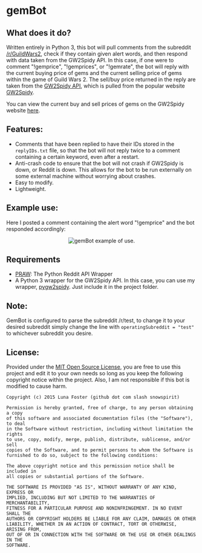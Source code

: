 # gemBot

What does it do?
----------------
Written entirely in Python 3, this bot will pull comments from the subreddit [/r/GuildWars2](http://www.reddit.com/r/guildwars2), check if they contain given alert words, and then respond with data taken from the GW2Spidy API. In this case, if one were to comment "!gemprice", "!gemprices", or "!gemrate", the bot will reply with the current buying price of gems and the current selling price of gems within the game of Guild Wars 2. The sell/buy price returned in the reply are taken from the [GW2Spidy API](https://github.com/rubensayshi/gw2spidy/wiki/API-v0.9), which is pulled from the popular website [GW2Spidy](http://www.gw2spidy.com/).

You can view the current buy and sell prices of gems on the GW2Spidy website [here](http://www.gw2spidy.com/gem).

Features:
---------

- Comments that have been replied to have their IDs stored in the `replyIDs.txt` file, so that the bot will not reply twice to a comment containing a certain keyword, even after a restart.
- Anti-crash code to ensure that the bot will not crash if GW2Spidy is down, or Reddit is down. This allows for the bot to be run externally on some external machine without worrying about crashes.
- Easy to modify.
- Lightweight.

Example use:
------------
Here I posted a comment containing the alert word "!gemprice" and the bot responded accordingly:
<p align="center">
  <img src="http://i.imgur.com/O5f53KS.png" alt="gemBot example of use."/>
</p>

Requirements
------------

- [PRAW](https://praw.readthedocs.org/en/v2.1.21/): The Python Reddit API Wrapper
- A Python 3 wrapper for the GW2Spidy API. In this case, you can use my wrapper, [pygw2spidy](https://github.com/snowspirit/pygw2spidy). Just include it in the project folder.

Note:
-----
GemBot is configured to parse the subreddit /r/test, to change it to your desired subreddit simply change the line with `operatingSubreddit = "test"` to whichever subreddit you desire.

License:
--------
Provided under the [MIT Open Source License](http://opensource.org/licenses/MIT), you are free to use this project and edit it to your own needs so long as you keep the following copyright notice within the project. Also, I am not responsible if this bot is modified to cause harm.

    Copyright (c) 2015 Luna Foster (github dot com slash snowspirit)
    
    Permission is hereby granted, free of charge, to any person obtaining a copy
    of this software and associated documentation files (the "Software"), to deal
    in the Software without restriction, including without limitation the rights
    to use, copy, modify, merge, publish, distribute, sublicense, and/or sell
    copies of the Software, and to permit persons to whom the Software is
    furnished to do so, subject to the following conditions:
    
    The above copyright notice and this permission notice shall be included in
    all copies or substantial portions of the Software.
    
    THE SOFTWARE IS PROVIDED "AS IS", WITHOUT WARRANTY OF ANY KIND, EXPRESS OR
    IMPLIED, INCLUDING BUT NOT LIMITED TO THE WARRANTIES OF MERCHANTABILITY,
    FITNESS FOR A PARTICULAR PURPOSE AND NONINFRINGEMENT. IN NO EVENT SHALL THE
    AUTHORS OR COPYRIGHT HOLDERS BE LIABLE FOR ANY CLAIM, DAMAGES OR OTHER
    LIABILITY, WHETHER IN AN ACTION OF CONTRACT, TORT OR OTHERWISE, ARISING FROM,
    OUT OF OR IN CONNECTION WITH THE SOFTWARE OR THE USE OR OTHER DEALINGS IN THE
    SOFTWARE.
